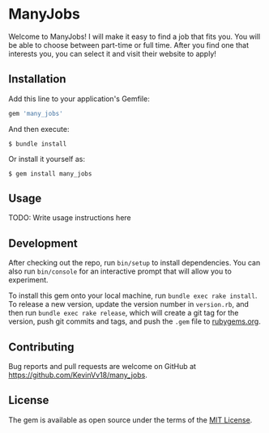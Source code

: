 # ManyJobs

Welcome to ManyJobs! I will make it easy to find a job that fits you. You will be able to choose between part-time or full time. After you find one that interests you, you can select it and visit their website to apply!

## Installation

Add this line to your application's Gemfile:

```ruby
gem 'many_jobs'
```

And then execute:

    $ bundle install

Or install it yourself as:

    $ gem install many_jobs

## Usage

TODO: Write usage instructions here

## Development

After checking out the repo, run `bin/setup` to install dependencies. You can also run `bin/console` for an interactive prompt that will allow you to experiment.

To install this gem onto your local machine, run `bundle exec rake install`. To release a new version, update the version number in `version.rb`, and then run `bundle exec rake release`, which will create a git tag for the version, push git commits and tags, and push the `.gem` file to [rubygems.org](https://rubygems.org).

## Contributing

Bug reports and pull requests are welcome on GitHub at https://github.com/KevinVv18/many_jobs.


## License

The gem is available as open source under the terms of the [MIT License](https://opensource.org/licenses/MIT).
